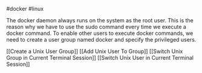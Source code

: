 #docker #linux 

The docker daemon always runs on the system as the root user. This is the reason why we have to use the sudo command every time we execute a docker command.
To enable other users to execute docker commands, we need to create a user group named docker and specify the privileged users.

[[Create a Unix User Group]]
[[Add Unix User To Group]]
[[Switch Unix Group in Current Terminal Session]]
[[Switch Unix User in Current Terminal Session]]
